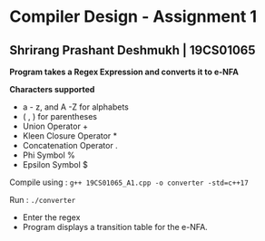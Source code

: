 # Compiler Design - Assignment 1
## Shrirang Prashant Deshmukh | 19CS01065

**Program takes a Regex Expression and converts it to e-NFA**

**Characters supported**
- a - z, and A -Z for alphabets
- ( , ) for parentheses
- Union Operator +
- Kleen Closure Operator *
- Concatenation Operator .
- Phi Symbol %
- Epsilon Symbol $
    

Compile using : ```g++ 19CS01065_A1.cpp -o converter -std=c++17```

Run : ```./converter```

- Enter the regex 
- Program displays a transition table for the e-NFA.


